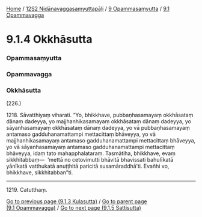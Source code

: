 
[Home](/) / [12S2 Nidānavaggasaṃyuttapāḷi](/tipitaka/12S2.md) / [9 Opammasaṃyutta](/tipitaka/12S2/9.md) / [9.1 Opammavagga](/tipitaka/12S2/9/9.1.md)

# 9.1.4 Okkhāsutta

### Opammasaṃyutta

### Opammavagga

### Okkhāsutta

(226.)

1218\. Sāvatthiyaṃ viharati. “Yo, bhikkhave, pubbaṇhasamayaṃ okkhāsataṃ dānaṃ dadeyya, yo majjhanhikasamayaṃ okkhāsataṃ dānaṃ dadeyya, yo sāyanhasamayaṃ okkhāsataṃ dānaṃ dadeyya, yo vā pubbaṇhasamayaṃ antamaso gadduhanamattampi mettacittaṃ bhāveyya, yo vā majjhanhikasamayaṃ antamaso gadduhanamattampi mettacittaṃ bhāveyya, yo vā sāyanhasamayaṃ antamaso gadduhanamattampi mettacittaṃ bhāveyya, idaṃ tato mahapphalataraṃ. Tasmātiha, bhikkhave, evaṃ sikkhitabbaṃ—  ‘mettā no cetovimutti bhāvitā bhavissati bahulīkatā yānīkatā vatthukatā anuṭṭhitā paricitā susamāraddhā’ti. Evañhi vo, bhikkhave, sikkhitabban”ti.

---

1219\. Catutthaṃ.



[Go to previous page (9.1.3 Kulasutta)](/tipitaka/12S2/9/9.1/9.1.3.md) / [Go to parent page (9.1 Opammavagga)](/tipitaka/12S2/9/9.1.md) / [Go to next page (9.1.5 Sattisutta)](/tipitaka/12S2/9/9.1/9.1.5.md)


